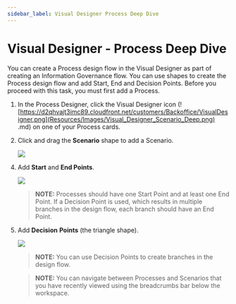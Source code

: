 ```yaml
---
sidebar_label: Visual Designer Process Deep Dive
---
```


# Visual Designer - Process Deep Dive

You can create a Process design flow in the Visual Designer as part of
creating an Information Governance flow. You can use shapes to create
the Process design flow and add Start, End and Decision Points. Before
you proceed with this task, you must first add a Process.

1.  In the Process Designer, click the Visual Designer icon
    (![https://d2qhvajt3imc89.cloudfront.net/customers/Backoffice/VisualDesigner.png](Resources/Images/Visual_Designer_Scenario_Deep.png)
 .md) on one of your Process cards.

2.  Click and drag the **Scenario** shape to add a Scenario.
    
    ![](Resources/Images/Drag_Scenario_to_Process_400x254.gif)

<!-- end list -->

4.  Add **Start** and **End Points**.
    
    ![](Resources/Images/Process_Start_End_400x254.gif)
    
    >**NOTE:** Processes should have one Start Point and at least one End
    Point. If a Decision Point is used, which results in multiple
    branches in the design flow, each branch should have an End Point.

<!-- end list -->

5.  Add **Decision** **Points** (the triangle shape).
    
    ![](Resources/Images/Process_Decision_400x242.gif)
    
    >**NOTE:** You can use Decision Points to create branches in the
    design flow.
    
    >**NOTE:** You can navigate between Processes and Scenarios that you
    have recently viewed using the breadcrumbs bar below the workspace.
